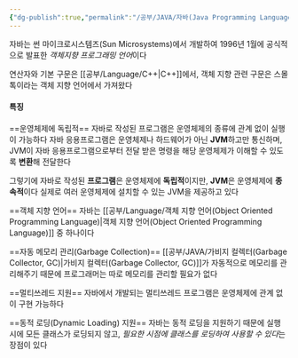 ```yaml
---
{"dg-publish":true,"permalink":"/공부/JAVA/자바(Java Programming Language)/","dgPassFrontmatter":true}
---
```


자바는 썬 마이크로시스템즈(Sun Microsystems)에서 개발하여 1996년 1월에 공식적으로 발표한 *객체지향 프로그래밍 언어*이다

연산자와 기본 구문은 [[공부/Language/C++\|C++]]에서, 객체 지향 관련 구문은 스몰톡이라는 객체 지향 언어에서 가져왔다

#### 특징

==운영체제에 독립적==
자바로 작성된 프로그램은 운영체제의 종류에 관계 없이 실행이 가능하다
자바 응용프로그램은 운영체제나 하드웨어가 아닌 **JVM**하고만 통신하며, JVM이 자바 응용프로그램으로부터 전달 받은 명령을 해당 운영체제가 이해할 수 있도록 **변환**해 전달한다

그렇기에 자바로 작성된 **프로그램**은 운영체제에 **독립적**이지만, **JVM**은 운영체제에 **종속적**이다
실제로 여러 운영체제에 설치할 수 있는 JVM을 제공하고 있다

==객체 지향 언어==
자바는 [[공부/Language/객체 지향 언어(Object Oriented Programming Language)\|객체 지향 언어(Object Oriented Programming Language)]] 중 하나이다

==자동 메모리 관리(Garbage Collection)==
[[공부/JAVA/가비지 컬렉터(Garbage Collector, GC)\|가비지 컬렉터(Garbage Collector, GC)]]가 자동적으로 메모리를 관리해주기 때문에 프로그래머는 따로 메모리를 관리할 필요가 없다

==멀티쓰레드 지원==
자바에서 개발되는 멀티쓰레드 프로그램은 운영체제에 관계 없이 구현 가능하다

==동적 로딩(Dynamic Loading) 지원==
자바는 동적 로딩을 지원하기 때문에 실행 시에 모든 클래스가 로딩되지 않고, *필요한 시점에 클래스를 로딩하여 사용할 수 있다*는 장점이 있다